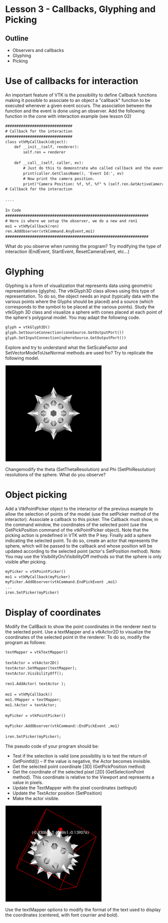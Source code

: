 # Lesson 3 - Callbacks, Glyphing and Picking

## Outline
* Observers and callbacks
* Glyphing 
* Picking

# Use of callbacks for interaction
An important feature of VTK is the possibility to define Callback functions making it possible to associate to an object a "callback" function to be executed whenever a given event occurs. The association between the function and the event is done using an observer.
Add the following function in the cone with interaction example (see lesson 02)

``` html
##############################
# Callback for the interaction
##############################
class vtkMyCallback(object):
    def __init__(self, renderer):
        self.ren = renderer

    def __call__(self, caller, ev):
        # Just do this to demonstrate who called callback and the event that triggered it.
        print(caller.GetClassName(), 'Event Id:', ev)
        # Now print the camera position.
        print("Camera Position: %f, %f, %f" % (self.ren.GetActiveCamera().GetPosition()[0],self.ren.GetActiveCamera().GetPosition()[1],self.ren.GetActiveCamera().GetPosition()[2]))
# Callback for the interaction

....

In Code
################################################################
# Here is where we setup the observer, we do a new and ren1 
mo1 = vtkMyCallback(ren)
ren.AddObserver(vtkCommand.AnyEvent,mo1)
################################################################
```

What do you observe when running the program? Try modifying the type of interaction (EndEvent, StartEvent, ResetCameraEvent, etc...)

# Glyphing
Glyphing is a form of visualization that represents data using geometric representations (glyphs).
The vtkGlyph3D class allows using this type of representation. To do so, the object needs an input (typically data with the various points where the Glyphs should be placed) and a source (which corresponds to the symbol to be placed at the various points).
Study the vtkGlyph 3D class and visualize a sphere with cones placed at each point of the sphere's polygonal model. You may adapt the following code.

``` html
glyph = vtkGlyph3D()
glyph.SetSourceConnection(coneSource.GetOutputPort())
glyph.SetInputConnection(sphereSource.GetOutputPort())
```

Explore and try to understand what  the SetScaleFactor and SetVectorModeToUseNormal methods are used fro? Try to replicate the following model.

![Example using class vtkGlyph3D ](./vtkGlyph3D.png)

Changemodify the theta (SetThetaResolution) and Phi (SetPhiResolution) resolutions of the sphere. What do you observe?

# Object picking
Add a VtkPointPicker object to the interactor of the previous example to allow the selection of points of the model (use the setPicker method of the interactor). Associate a callback to this picker.
The Callback must show, in the command window, the coordinates of the selected point (use the GetPickPosition command of the vtkPointPicker object). 
Note that the picking action is predefined in VTK with the P key.
Finally add a sphere indicating the selected point. To do so, create an actor that represents the sphere, which will be passed to the callback and whose position will be updated according to the selected point (actor's SetPosition method).
Note: You may use the VisibilityOn/VisibilityOff methods so that the sphere is only visible after picking.

``` html
myPicker = vtkPointPicker()
mo1 = vtkMyCallback(myPicker)
myPicker.AddObserver(vtkCommand.EndPickEvent ,mo1)
...
iren.SetPicker(myPicker)
```

# Display of coordinates
Modify the CallBack to show the point coordinates in the renderer next to the selected point. Use a textMapper and a vtkActor2D to visualize the coordinates of the selected point in the renderer.
To do so, modify the program as follows:

``` html
textMapper = vtkTextMapper()

textActor = vtkActor2D()
textActor.SetMapper(textMapper);
textActor.VisibilityOff();

ren1.AddActor( textActor );

mo1 = vtkMyCallback()
mo1.tMapper = textMapper;
mo1.tActor = textActor;
  
myPicker = vtkPointPicker()
	
myPicker.AddObserver(vtkCommand::EndPickEvent ,mo1)

iren.SetPicker(myPicker);
```

The pseudo code of your program should be:
* Test if the selection is valid (one possibility is to test the return of GetPointId()) – If the value is negative, the Actor becomes invisible.
* Get the selected point coordinate [3D] (GetPickPosition method)
* Get the coordinate of the selected pixel [2D] (GetSelectionPoint method). This coordinate is relative to the Viewport and represents a value in pixels.
* Update the TextMapper with the pixel coordinates (setInput)
* Update the TextActor position  (SetPosition)
* Make the actor visible.

![Expected result after point picking ](./vtkPicking.png)

Use the textMapper options to modify the format of the text used to display the coordinates (centered, with font courrier and bold).
